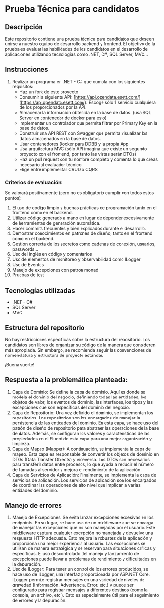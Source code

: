 # Prueba Técnica para candidatos

## Descripción

Este repositorio contiene una prueba técnica para candidatos que deseen unirse a nuestro equipo de desarrollo backend y frontend. El objetivo de la prueba es evaluar las habilidades de los candidatos en el desarrollo de aplicaciones utilizando tecnologías como .NET, C#, SQL Server, MVC...

## Instrucciones

1. Realizar un programa en .NET - C# que cumpla con los siguientes requisitos:
    - Haz un fork de este proyecto
    - Consumir la siguiente API: [https://api.opendata.esett.com/](https://api.opendata.esett.com/). Escoge sólo 1 servicio cualquiera de los proporcionados por la API.
    - Almacenar la información obtenida en la base de datos. (usa SQL Server en contenedor de docker para esto)
    - Implementar un controlador que permita filtrar por Primary Key en la base de datos.
    - Construir una API REST con Swagger que permita visualizar los datos almacenados en la base de datos.
    - Usar contenedores Docker para DDBB y la propia App
    - Usa arquitectura MVC (sólo API imagina que existe un segundo proyecto con el frontend, por tanto las vistas serán DTOs)
    - Haz un pull request con tu nombre completo y comenta lo que creas necesario al evaluador técnico.
    - Elige entre implementar CRUD o CQRS

### Criterios de evaluación:

Se valorará positivamente (pero no es obligatorio cumplir con todos estos puntos):

1. El uso de código limpio y buenas prácticas de programación tanto en el frontend como en el backend.
2. Utilizar código generado a mano en lugar de depender excesivamente de herramientas de generación automática.
3. Hacer commits frecuentes y bien explicados durante el desarrollo.
4. Demostrar conocimientos en patrones de diseño, tanto en el frontend como en el backend.
5. Gestion correcta de los secretos como cadenas de conexión, usuarios, passwords...
6. Uso del inglés en código y comentarios
7. Uso de elementos de monitoreo y observabilidad como ILogger
8. Uso de Eventos
9. Manejo de excepciones con patron monad
10. Pruebas de test

## Tecnologías utilizadas

- .NET - C#
- SQL Server
- MVC

## Estructura del repositorio

No hay restricciones específicas sobre la estructura del repositorio. Los candidatos son libres de organizar su código de la manera que consideren más apropiada. Sin embargo, se recomienda seguir las convenciones de nomenclatura y estructura de proyecto estándar.

¡Buena suerte!

## Respuesta a la problemática planteada:

1. Capa de Dominio: Se define la capa de dominio. Aquí es donde se modela el dominio del negocio, definiendo todas las entidades, los objetos de valor, los eventos de dominio, las interfaces, los tipos y las excepciones que son específicas del dominio del negocio.
2. Capa de Repositorio: Una vez definido el dominio, se implementan los repositorios. Los repositorios son los encargados de manejar la persistencia de las entidades del dominio. En esta capa, se hace uso del patrón de diseño de repositorio para abstraer las operaciones de la base de datos. Además, se configuran los valores y características de las propiedades en el Fluent de esta capa para una mejor organización y limpieza.
3. Capa de Mapeo (Mapper): A continuación, se implementa la capa de mapeo. Esta capa es responsable de convertir los objetos de dominio en DTOs (Data Transfer Objects) y viceversa. Los DTOs son necesarios para transferir datos entre procesos, lo que ayuda a reducir el número de llamadas al servidor y mejora el rendimiento de la aplicación.
4. Capa de Servicios de Aplicación: Finalmente, se implementa la capa de servicios de aplicación. Los servicios de aplicación son los encargados de coordinar las operaciones de alto nivel que implican a varias entidades del dominio.

## Manejo de errores

1. Manejo de Excepciones: Se evita lanzar excepciones excesivas en los endpoints. En su lugar, se hace uso de un middleware que se encarga de manejar las excepciones que no son manejadas por el usuario. Este middleware captura cualquier excepción no manejada y devuelve una respuesta HTTP adecuada. Esto mejora la robustez de la aplicación y proporciona una mejor experiencia al usuario. Las excepciones se utilizan de manera estratégica y se reservan para situaciones críticas y específicas. El uso descontrolado del manejo y lanzamiento de excepciones puede llevar a problemas de rendimiento y dificultades en la depuración.
2. Uso de ILogger: Para tener un control de los errores producidos, se hace uso de ILogger, una interfaz proporcionada por ASP.NET Core. ILogger permite registrar mensajes en una variedad de niveles de gravedad (Información, Advertencia, Error, etc.) y puede ser configurado para registrar mensajes a diferentes destinos (como la consola, un archivo, etc.). Esto es especialmente útil para el seguimiento de errores y la depuración.

